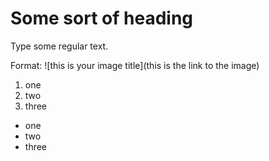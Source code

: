 # Some sort of heading

Type some regular text.

Format:
![this is your image title](this is the link to the image)

1. one
2. two
3. three 

- one
- two
- three
